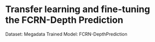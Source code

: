 # Transfer learning and fine-tuning the FCRN-Depth Prediction
Dataset: Megadata
Trained Model: FCRN-DepthPrediction
